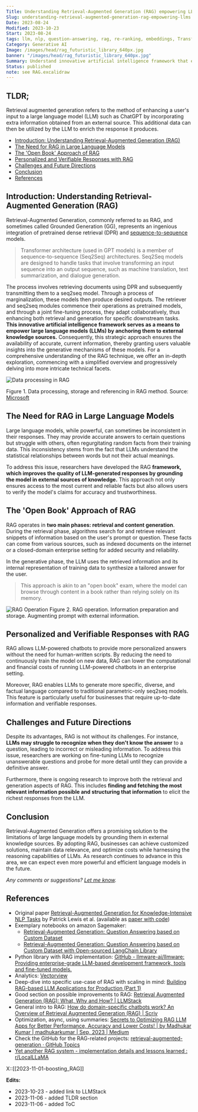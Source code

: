 ```yaml
---
Title: Understanding Retrieval-Augmented Generation (RAG) empowering LLMs
Slug: understanding-retrieval-augmented-generation-rag-empowering-llms
Date: 2023-08-24
Modified: 2023-10-23
Start: 2023-08-24
tags: llm, nlp, question-answering, rag, re-ranking, embeddings, Transformers, seq2seq, prompt, pretrained-dense-retrieval
Category: Generative AI
Image: /images/head/rag_futuristic_library_640px.jpg
banner: "/images/head/rag_futuristic_library_640px.jpg"
Summary: Understand innovative artificial intelligence framework that empower large language models (LLMs) by anchoring them to external knowledge sources with accurate, current information.
Status: published
note: see RAG.excalidraw
---
```

## TLDR;
Retrieval augmented generation refers to the method of enhancing a user's input to a large language model (LLM) such as ChatGPT by incorporating extra information obtained from an external source. This additional data can then be utilized by the LLM to enrich the response it produces.

<!-- MarkdownTOC levels="2,3" autolink="true" autoanchor="true" -->

- [Introduction: Understanding Retrieval-Augmented Generation \(RAG\)](#introduction-understanding-retrieval-augmented-generation-rag)
- [The Need for RAG in Large Language Models](#the-need-for-rag-in-large-language-models)
- [The 'Open Book' Approach of RAG](#the-open-book-approach-of-rag)
- [Personalized and Verifiable Responses with RAG](#personalized-and-verifiable-responses-with-rag)
- [Challenges and Future Directions](#challenges-and-future-directions)
- [Conclusion](#conclusion)
- [References](#references)

<!-- /MarkdownTOC -->

<a id="introduction-understanding-retrieval-augmented-generation-rag"></a>
## Introduction: Understanding Retrieval-Augmented Generation (RAG)

Retrieval-Augmented Generation, commonly referred to as RAG, and sometimes called Grounded Generation (GG), represents an ingenious integration of pretrained dense retrieval (DPR) and [sequence-to-sequence](https://en.wikipedia.org/wiki/Seq2seq) models. 

> Transformer architecture (used in GPT models) is a member of sequence-to-sequence (Seq2Seq) architectures. Seq2Seq models are designed to handle tasks that involve transforming an input sequence into an output sequence, such as machine translation, text summarization, and dialogue generation.


The process involves retrieving documents using DPR and subsequently transmitting them to a seq2seq model. Through a process of marginalization, these models then produce desired outputs. The retriever and seq2seq modules commence their operations as pretrained models, and through a joint fine-tuning process, they adapt collaboratively, thus enhancing both retrieval and generation for specific downstream tasks. **This innovative artificial intelligence framework serves as a means to empower large language models (LLMs) by anchoring them to external knowledge sources.** Consequently, this strategic approach ensures the availability of accurate, current information, thereby granting users valuable insights into the generative mechanisms of these models. For a comprehensive understanding of the RAG technique, we offer an in-depth exploration, commencing with a simplified overview and progressively delving into more intricate technical facets.

![Data processing in RAG](https://learn.microsoft.com/en-us/azure/machine-learning/media/concept-retrieval-augmented-generation/retrieval-augmented-generation-walkthrough.png?view=azureml-api-2#lightbox)

Figure 1. Data processing, storage and referencing in RAG method. Source: [Microsoft](https://learn.microsoft.com/en-us/azure/machine-learning/concept-retrieval-augmented-generation?view=azureml-api-2)

<a id="the-need-for-rag-in-large-language-models"></a>
## The Need for RAG in Large Language Models

Large language models, while powerful, can sometimes be inconsistent in their responses. They may provide accurate answers to certain questions but struggle with others, often regurgitating random facts from their training data. This inconsistency stems from the fact that LLMs understand the statistical relationships between words but not their actual meanings.

To address this issue, researchers have developed the RAG **framework, which improves the quality of LLM-generated responses by grounding the model in external sources of knowledge.** This approach not only ensures access to the most current and reliable facts but also allows users to verify the model's claims for accuracy and trustworthiness.

<a id="the-open-book-approach-of-rag"></a>
## The 'Open Book' Approach of RAG

RAG operates in **two main phases: retrieval and content generation**. During the retrieval phase, algorithms search for and retrieve relevant snippets of information based on the user's prompt or question. These facts can come from various sources, such as indexed documents on the internet or a closed-domain enterprise setting for added security and reliability.

In the generative phase, the LLM uses the retrieved information and its internal representation of training data to synthesize a tailored answer for the user. 

> This approach is akin to an "open book" exam, where the model can browse through content in a book rather than relying solely on its memory.

![RAG Operation](/images/retrieval_augmented_generation/RAG.png)
Figure 2. RAG operation. Information preparation and storage. Augmenting prompt with external information.

<a id="personalized-and-verifiable-responses-with-rag"></a>
## Personalized and Verifiable Responses with RAG

RAG allows LLM-powered chatbots to provide more personalized answers without the need for human-written scripts. By reducing the need to continuously train the model on new data, RAG can lower the computational and financial costs of running LLM-powered chatbots in an enterprise setting.

Moreover, RAG enables LLMs to generate more specific, diverse, and factual language compared to traditional parametric-only seq2seq models. This feature is particularly useful for businesses that require up-to-date information and verifiable responses.

<a id="challenges-and-future-directions"></a>
## Challenges and Future Directions

Despite its advantages, RAG is not without its challenges. For instance, **LLMs may struggle to recognize when they don't know the answer** to a question, leading to incorrect or misleading information. To address this issue, researchers are working on fine-tuning LLMs to recognize unanswerable questions and probe for more detail until they can provide a definitive answer.

Furthermore, there is ongoing research to improve both the retrieval and generation aspects of RAG. This includes **finding and fetching the most relevant information possible and structuring that information** to elicit the richest responses from the LLM.

<a id="conclusion"></a>
## Conclusion

Retrieval-Augmented Generation offers a promising solution to the limitations of large language models by grounding them in external knowledge sources. By adopting RAG, businesses can achieve customized solutions, maintain data relevance, and optimize costs while harnessing the reasoning capabilities of LLMs. As research continues to advance in this area, we can expect even more powerful and efficient language models in the future.

*Any comments or suggestions? [Let me know](mailto:ksafjan@gmail.com?subject=Blog+post).*

<a id="references"></a>
## References
- Original paper [Retrieval-Augmented Generation for Knowledge-Intensive NLP Tasks](https://arxiv.org/abs/2005.11401) by Patrick Lewis et al. (available as [paper with code](https://paperswithcode.com/method/rag))
- Exemplary notebooks on amazon Sagemaker:
	- [Retrieval-Augmented Generation: Question Answering based on Custom Dataset](https://sagemaker-examples.readthedocs.io/en/latest/introduction_to_amazon_algorithms/jumpstart-foundation-models/question_answering_retrieval_augmented_generation/question_answering_jumpstart_knn.html)
	- [Retrieval-Augmented Generation: Question Answering based on Custom Dataset with Open-sourced LangChain Library](https://sagemaker-examples.readthedocs.io/en/latest/introduction_to_amazon_algorithms/jumpstart-foundation-models/question_answering_retrieval_augmented_generation/question_answering_langchain_jumpstart.html)
- Python library with RAG implementation: [GitHub - llmware-ai/llmware: Providing enterprise-grade LLM-based development framework, tools and fine-tuned models.](https://github.com/llmware-ai/llmware)
- Analytics: [Vectorview](https://www.vectorview.ai/)
- Deep-dive into specific use-case of RAG with scaling in mind: [Building RAG-based LLM Applications for Production (Part 1)](https://www.anyscale.com/blog/a-comprehensive-guide-for-building-rag-based-llm-applications-part-1)
- Good section on possible improvements to RAG: [Retrieval Augmented Generation (RAG): What, Why and How? | LLMStack](https://llmstack.ai/blog/retrieval-augmented-generation)
- General intro to RAG: [How do domain-specific chatbots work? An Overview of Retrieval Augmented Generation (RAG) | Scriv](https://scriv.ai/guides/retrieval-augmented-generation-overview/)
- Optimization, async, using summaries: [Secrets to Optimizing RAG LLM Apps for Better Performance, Accuracy and Lower Costs! | by Madhukar Kumar | madhukarkumar | Sep, 2023 | Medium](https://madhukarkumar.medium.com/secrets-to-optimizing-rag-llm-apps-for-better-accuracy-performance-and-lower-cost-da1014127c0a)
- Check the GitHub for the RAG-related projects: [retrieval-augmented-generation · GitHub Topics](https://github.com/topics/retrieval-augmented-generation?l=python)
- [Yet another RAG system - implementation details and lessons learned : r/LocalLLaMA](https://www.reddit.com/r/LocalLLaMA/comments/16cbimi/yet_another_rag_system_implementation_details_and/)


X::[[2023-11-01-boosting_RAG]]

**Edits:**

- 2023-10-23 - added link to LLMStack
- 2023-11-06 - added TLDR section
- 2023-11-06 - added ToC